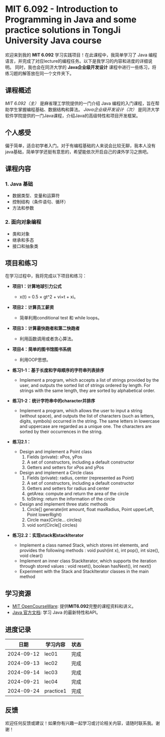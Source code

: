# MIT 6.092 - Introduction to Programming in Java and some practice solutions in TongJi University Java course

欢迎来到我的 **MIT 6.092** 学习实践项目！在此课程中，我简单学习了 Java 编程语言，并完成了对应lecture的编程任务。以下是我学习的内容和进度的详细说明。
同时，我也会在同济大学的 **Java企业级开发设计** 课程中进行一些练习，将练习题的解答放在同一个文件夹下。

## 课程概述

*MIT 6.092（主）* 是麻省理工学院提供的一门介绍 Java 编程的入门课程，旨在帮助学生掌握编程基础、数据结构和算法。
*Java企业级开发设计（次）* 是同济大学软件学院提供的一门Java课程，介绍Java的高级特性和项目开发框架。

## 个人感受
偏于简单，适合初学者入门。对于有编程基础的人来说会比较无聊，我本人没有java基础，简单学学还挺有意思的，希望能依次开启自己的课外学习之旅吧。

## 课程内容

### 1. Java 基础

- 数据类型、变量和运算符 
- 控制结构（条件语句、循环）
- 方法和参数 

### 2. 面向对象编程

- 类和对象
- 继承和多态
- 接口和抽象类


## 项目和练习

在学习过程中，我将完成以下项目和练习：

- **项目1：计算地球引力公式**
    - x(t) = 0.5 × gt^2 + vi×t + xi。

- **项目2：计算员工薪资**
    - 简单利用conditional test 和 while loops。

- **项目3：计算最快跑者和第二快跑者**
    - 利用函数调用或者贪心算法。

- **项目4：简单的图书馆图书系统**
    - 利用OOP思想。

- **练习1-1：基于长度和字母顺序的字符串列表排序**
    - Implement a program, which accepts a list of strings
      provided by the user, and outputs the sorted list of strings
      ordered by length. For strings with the same length, they are
      sorted by alphabetical order.
- **练习1-2：统计字符串中的character并排序**
    - Implement a program, which allows the user to input a string
      (without space), and outputs the list of characters (such as
      letters, digits, symbols) occurred in the string. The same
      letters in lowercase and uppercase are regarded as a unique
      one. The characters are sorted by their occurrences in the
      string.
- **练习2.1：**
    - Design and implement a Point class
       1. Fields (private): xPos, yPos
       2. A set of constructors, including a default constructor
       3. Getters and setters for xPos and yPos
    - Design and implement a Circle class
       1. Fields (private): radius, center (represented as Point)
       2. A set of constructors, including a default constructor
       3. Getters and setters for radius and center
       4. getArea: compute and return the area of the circle
       5. toString: return the information of the circle
    - Design and implement three static methods
       1. Circle[] generate(int amount, float maxRadius, Point upperLeft, Point lowerRight)
       2. Circle max(Circle... circles)
       3. void sort(Circle[] circles)

- **练习2.2：实现stack和stackIterator**
    - Implement a class named Stack, which stores int elements,
  and provides the following methods : void push(int x), int pop(), int size(), void clear()
    - Implement an inner class StackIterator, which supports the
  iteration through stored values : void reset(), boolean hasNext(), int next()
    - Experiment with the Stack and StackIterator classes in the main method

## 学习资源

- [MIT OpenCourseWare](https://ocw.mit.edu/courses/6-092-introduction-to-programming-in-java-january-iap-2010/pages/syllabus/): 提供**MIT6.092**完整的课程资料和讲义。
- [Java 官方文档](https://docs.oracle.com/javase/8/docs/): 学习 Java 的最新特性和API。

## 进度记录

| 日期         | 学习内容      | 状态 |
|------------|-----------|----|
| 2024-09-12 | lec01     | 完成 |
| 2024-09-13 | lec02     | 完成 |
| 2024-09-14 | lec03     | 完成 |
| 2024-09-21 | lec04     | 完成 |
| 2024-09-24 | practice1 | 完成 |

## 反馈

欢迎任何反馈或建议！如果你有兴趣一起学习或讨论相关内容，请随时联系我。谢谢！